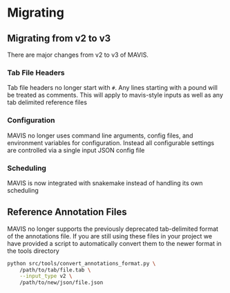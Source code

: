 # Migrating

## Migrating from v2 to v3

There are major changes from v2 to v3 of MAVIS.

### Tab File Headers

Tab file headers no longer start with `#`. Any lines starting with a pound will be treated
as comments. This will apply to mavis-style inputs as well as any tab delimited
reference files

### Configuration

MAVIS no longer uses command line arguments, config files, and environment variables for
configuration. Instead all configurable settings are controlled via a single input JSON
config file

### Scheduling

MAVIS is now integrated with snakemake instead of handling its own scheduling

## Reference Annotation Files

MAVIS no longer supports the previously deprecated tab-delimited format of the annotations file. If you are still using these files in your project we have provided a script to automatically convert them to the newer format in the tools directory

```bash
python src/tools/convert_annotations_format.py \
    /path/to/tab/file.tab \
    --input_type v2 \
    /path/to/new/json/file.json
```
